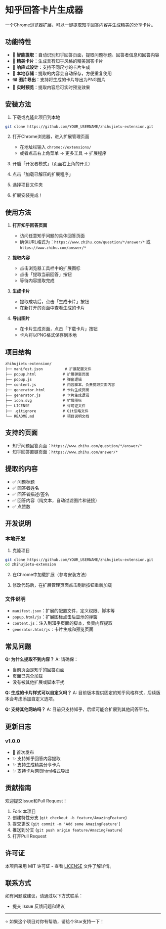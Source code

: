 # 知乎回答卡片生成器

一个Chrome浏览器扩展，可以一键提取知乎回答内容并生成精美的分享卡片。

## 功能特性

- 🎯 **智能提取**：自动识别知乎回答页面，提取问题标题、回答者信息和回答内容
- 🎨 **精美卡片**：生成具有知乎风格的精美回答卡片
- 📱 **响应式设计**：支持不同尺寸的卡片生成
- 💾 **本地存储**：提取的内容会自动保存，方便重复使用
- 🖼️ **图片导出**：支持将生成的卡片导出为PNG图片
- 🔄 **实时预览**：提取内容后可实时预览效果

## 安装方法

1. 下载或克隆此项目到本地
```bash
git clone https://github.com/YOUR_USERNAME/zhihujietu-extension.git
```

2. 打开Chrome浏览器，进入扩展管理页面
   - 在地址栏输入 `chrome://extensions/`
   - 或者点击右上角菜单 → 更多工具 → 扩展程序

3. 开启「开发者模式」（页面右上角的开关）

4. 点击「加载已解压的扩展程序」

5. 选择项目文件夹

6. 扩展安装完成！

## 使用方法

1. **打开知乎回答页面**
   - 访问任意知乎问题的具体回答页面
   - 确保URL格式为：`https://www.zhihu.com/question/*/answer/*` 或 `https://www.zhihu.com/answer/*`

2. **提取内容**
   - 点击浏览器工具栏中的扩展图标
   - 点击「提取当前回答」按钮
   - 等待内容提取完成

3. **生成卡片**
   - 提取成功后，点击「生成卡片」按钮
   - 在新打开的页面中查看生成的卡片

4. **导出图片**
   - 在卡片生成页面，点击「下载卡片」按钮
   - 卡片将以PNG格式保存到本地

## 项目结构

```
zhihujietu-extension/
├── manifest.json          # 扩展配置文件
├── popup.html            # 扩展弹窗页面
├── popup.js              # 弹窗逻辑
├── content.js            # 内容脚本，负责提取页面内容
├── generator.html        # 卡片生成页面
├── generator.js          # 卡片生成逻辑
├── icon.svg              # 扩展图标
├── LICENSE               # 许可证文件
├── .gitignore            # Git忽略文件
└── README.md             # 项目说明文档
```

## 支持的页面

- 知乎问题回答页面：`https://www.zhihu.com/question/*/answer/*`
- 知乎回答直链页面：`https://www.zhihu.com/answer/*`

## 提取的内容

- ✅ 问题标题
- ✅ 回答者姓名
- ✅ 回答者描述/签名
- ✅ 回答内容（纯文本，自动过滤图片和链接）
- ✅ 点赞数

## 开发说明

### 本地开发

1. 克隆项目
```bash
git clone https://github.com/YOUR_USERNAME/zhihujietu-extension.git
cd zhihujietu-extension
```

2. 在Chrome中加载扩展（参考安装方法）

3. 修改代码后，在扩展管理页面点击刷新按钮重新加载

### 文件说明

- `manifest.json`：扩展的配置文件，定义权限、脚本等
- `popup.html/js`：扩展图标点击后显示的弹窗
- `content.js`：注入到知乎页面的脚本，负责内容提取
- `generator.html/js`：卡片生成和预览页面

## 常见问题

**Q: 为什么提取不到内容？**
A: 请确保：
- 当前页面是知乎的回答页面
- 页面已完全加载
- 没有被其他扩展或脚本干扰

**Q: 生成的卡片样式可以自定义吗？**
A: 目前版本提供固定的知乎风格样式，后续版本会考虑添加自定义选项。

**Q: 支持其他网站吗？**
A: 目前只支持知乎，后续可能会扩展到其他问答平台。

## 更新日志

### v1.0.0
- 🎉 首次发布
- ✨ 支持知乎回答内容提取
- ✨ 支持生成精美分享卡片
- ✨ 支持卡片网页html格式导出

## 贡献指南

欢迎提交Issue和Pull Request！

1. Fork 本项目
2. 创建特性分支 (`git checkout -b feature/AmazingFeature`)
3. 提交更改 (`git commit -m 'Add some AmazingFeature'`)
4. 推送到分支 (`git push origin feature/AmazingFeature`)
5. 打开Pull Request

## 许可证

本项目采用 MIT 许可证 - 查看 [LICENSE](LICENSE) 文件了解详情。

## 联系方式

如有问题或建议，请通过以下方式联系：

- 提交 Issue 反馈问题和建议

---

⭐ 如果这个项目对你有帮助，请给个Star支持一下！
